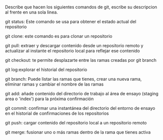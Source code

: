 Describe que hacen los siguientes comandos de git, escribe su descripcion al frente en una sola linea.

git status: Este comando se usa para obtener el estado actual del repositorio

git clone: este comando es para clonar un repositorio   

git pull: extraer y descargar contenido desde un repositorio remoto y actualizar al instante el repositorio local para reflejar ese contenido

git checkout: te permite desplazarte entre las ramas creadas por git branch

git log:explorar el historial del repositorio

git branch: Puede listar las ramas que tienes, crear una nueva rama, eliminar ramas y cambiar el nombre de las ramas

git add: añade contenido del directorio de trabajo al área de ensayo (staging area o 'index') para la próxima confirmación

git commit: confirmar una instantánea del directorio del entorno de ensayo en el historial de confirmaciones de los repositorios

git push: cargar contenido del repositorio local a un repositorio remoto

git merge: fusionar uno o más ramas dentro de la rama que tienes activa
